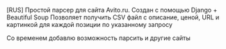[RUS]
Простой парсер для сайта Avito.ru. Создан с помощью Django + Beautiful Soup
Позволяет получить CSV файл с описание, ценой, URL и картинкой для каждой позиции по указанному запросу

Со временем добавлю возможность парсить и другие сайты
